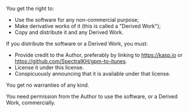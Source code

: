 You get the right to:
- Use the software for any non-commercial purpose;
- Make derivative works of it (this is called a "Derived Work");
- Copy and distribute it and any Derived Work.

If you distribute the software or a Derived Work, you must:
- Provide credit to the Author, preferably by linking to https://kasp.io or https://github.com/SpectralKH/gpm-to-itunes.
- License it under this license.
- Conspicuously announcing that it is available under that license.

You get no warranties of any kind.

You need permission from the Author to use the software, or a Derived Work, commercially.